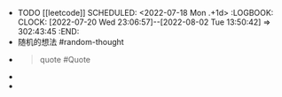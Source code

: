 - TODO [[leetcode]] 
  SCHEDULED: <2022-07-18 Mon .+1d>
  :LOGBOOK:
  CLOCK: [2022-07-20 Wed 23:06:57]--[2022-08-02 Tue 13:50:42] =>  302:43:45
  :END:
- 随机的想法 #random-thought
- >quote #Quote
-
-